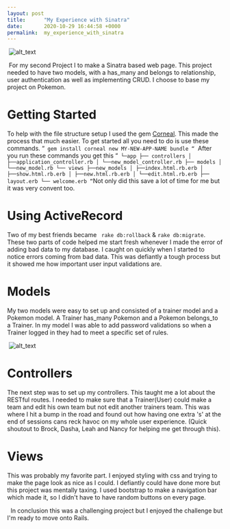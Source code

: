 ```yaml
---
layout: post
title:      "My Experience with Sinatra"
date:       2020-10-29 16:44:58 +0000
permalink:  my_experience_with_sinatra
---
```


​
![alt_text](https://media.giphy.com/media/4hnQDVKVARZ6w/giphy.gif)

​
For my second Project I to make a Sinatra based web page. This project needed to have two models, with a has_many and belongs to relationship, user authentication as well as implementing CRUD.  I choose to base my project on Pokemon.
​
# Getting Started
To help with the file structure setup I used the gem [Corneal](HTTPS://github.com/thebrianemory/cornealttp://). This made the process that much easier. To get started all you need to do is use these commands. 
“`
gem install corneal new MY-NEW-APP-NAME
bundle
“`
​
After you run these commands you get this 
“`
└─app
 ├── controllers
 │ ├──application_controller.rb
 │ └──new_model_controller.rb
 ├── models
 │ └──new_model.rb
 └── views
 ├──new_models
 │ ├──index.html.rb.erb
 │ ├──show.html.rb.erb
 │ ├──new.html.rb.erb
 │ └──edit.html.rb.erb
 ├── layout.erb
 └── welcome.erb
“`
​
Not only did this save a lot of time for me but it was very convent too.
​
# Using ActiveRecord 
Two of my best friends became ` rake db:rollback` & `rake db:migrate`.  These two parts of code helped me start fresh whenever I made the error of adding bad data to my database. I caught on quickly when I started to notice errors coming from bad data. This was defiantly a tough process but it showed me how important user input validations are.
​
​
# Models
My two models were easy to set up and consisted of a trainer model and a Pokemon model. A Trainer has_many Pokemon and a Pokemon belongs_to a Trainer. In my model I was able to add password validations so when a Trainer logged in they had to meet a specific set of rules.

​
![alt_text](https://media.giphy.com/media/uLnPIWsqIz2aA/giphy.gif)
# Controllers
The next step was to set up my controllers. This taught me a lot about the RESTful routes. I needed to make sure that a Trainer(User) could make a team and edit his own team but not edit another trainers team. This was where I hit a bump in the road and found out how having one extra 's' at the end of sessions cans reck havoc on my whole user experience.
(Quick shoutout to Brock, Dasha, Leah and Nancy for helping me get through this).
​
# Views
This was probably my favorite part. I enjoyed styling with css and trying to make the page look as nice as I could. I defiantly could have done more but this project was mentally taxing. I used bootstrap to make a navigation bar which made it, so I didn't have to have random buttons on every page.

​
​
In conclusion this was a challenging project but I enjoyed the challenge but I'm ready to move onto Rails.
